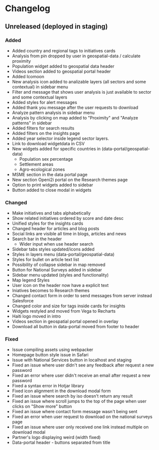 # Changelog

## Unreleased (deployed in staging)

### Added

- Added country and regional tags to initiatives cards
- Analysis from pin dropped by user in geospatial-data / calculate proximity
- Population widget added to geospatial data header
- Videos section added to geospatial portal header
- Added Icomoon
- New analysis icon added to analizable layers (all sectors and some contextual) in sidebar menu
- Filter and message that shows user analysis is just available to sector and some contextual layers
- Added styles for alert messages
- Added thank you message after the user requests to download
- Analyze pattern analysis in sidebar menu
- Analysis by clicking on map added to "Proximity" and "Analyze patterns" in sidebar
- Added filters for search results
- Added filters on the insights page
- Added year selector inside legend sector layers.
- Link to download widgetdata in CSV
- New widgets added for specific countries in (data-portal/geospatial-data)
	- Population sex percentage
	- Settlement areas
	- Agro-ecological zones
- MSME section in the data portal page
- New section Openi2i portal on the Research themes page
- Option to print widgets added to sidebar
- Button added to close modal in widgets

### Changed

- Make initiatives and tabs alphabetically
- Show related initiatives ordered by score and date desc
- Unified styles for the insights cards
- Changed header for articles and blog posts
- Social links are visible all time in blogs, articles and news
- Search bar in the header
	- Wider input when use header search
- Sidebar tabs styles updated/icons added
- Styles in layers menu (data-portal/geospatial-data)
- Styles for bullet on article text list
- Possibility of collapse sidebar in map removed
- Button for National Surveys added in sidebar
- Sidebar menu updated (styles and functionality)
- Map legend Styles
- User icon on the header now have a explicit text
- Iniatives becomes to Research themes
- Changed contact form in order to send messages from server instead Salesforce
- Changed color and size for tags inside cards for insights
- Widgets restyled and moved from Vega to Recharts 
- Haiti logo moved in intro
- Videos section in geospatial portal opened in overlay
- Download all button in data-portal moved from footer to header

### Fixed

- Issue compiling assets using webpacker
- Homepage button style issue in Safari
- Issue with National Services button in localhost and staging
- Fixed an issue where user didn't see any feedback after request a new password
- Fixed an error where user didn't receive an email after request a new password
- Fixed a syntax error in Hotjar library
- Fixed icon alignment in the download modal form
- Fixed an issue where search by iso doesn't return any result
- Fixed an issue where scroll jumps to the top of the page when user clicks on "Show more" button
- Fixed an issue where contact form message wasn't being sent
- Fixed an error when user request to download on the national surveys page
- Fixed an issue where user only received one link instead multiple on download modal
- Partner's logo displaying weird (width fixed)
- Data-portal header - buttons separated from title
